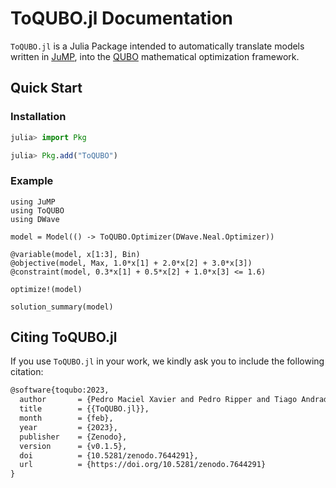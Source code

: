 # ToQUBO.jl Documentation

`ToQUBO.jl` is a Julia Package intended to automatically translate models written in [JuMP](https://github.com/jump-dev/JuMP.jl), into the [QUBO](https://en.wikipedia.org/wiki/Quadratic_unconstrained_binary_optimization) mathematical optimization framework.

## Quick Start

### Installation

```julia
julia> import Pkg

julia> Pkg.add("ToQUBO")
```

### Example

```@example
using JuMP
using ToQUBO
using DWave

model = Model(() -> ToQUBO.Optimizer(DWave.Neal.Optimizer))

@variable(model, x[1:3], Bin)
@objective(model, Max, 1.0*x[1] + 2.0*x[2] + 3.0*x[3])
@constraint(model, 0.3*x[1] + 0.5*x[2] + 1.0*x[3] <= 1.6)

optimize!(model)

solution_summary(model)
```

## Citing ToQUBO.jl
If you use `ToQUBO.jl` in your work, we kindly ask you to include the following citation:
```tex
@software{toqubo:2023,
  author       = {Pedro Maciel Xavier and Pedro Ripper and Tiago Andrade and Joaquim Dias Garcia and David E. Bernal Neira},
  title        = {{ToQUBO.jl}},
  month        = {feb},
  year         = {2023},
  publisher    = {Zenodo},
  version      = {v0.1.5},
  doi          = {10.5281/zenodo.7644291},
  url          = {https://doi.org/10.5281/zenodo.7644291}
}
```